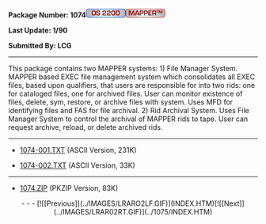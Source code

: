 <x-sas-window top="186" bottom="768" left="28" right="558">



<b>Package Number: 1074</b>![](../IMAGES/OS2200.JPG)![[MAPPER]](../IMAGES/MAPPER.JPG)


<b>Last Update: 1/90</b>


<b>Submitted By: LCG</b>


&#10;
- - -
This package contains two MAPPER systems: 1) File Manager System.
MAPPER based EXEC file management system which consolidates all EXEC
files, based upon qualifiers, that users are responsible for into two
rids: one for cataloged files, one for archived files. User can
monitor existence of files, delete, sym, restore, or archive files
with system. Uses MFD for identifying files and FAS for file
archival. 2) Rid Archival System. Uses File Manager System to control
the archival of MAPPER rids to tape. User can request archive,
reload, or delete archived rids.


&#10;
- - -



   
- [1074-001.TXT](1074-001.TXT)
       (ASCII Version, 231K)
    
    
       
- [1074-002.TXT](1074-002.TXT)
       (ASCII Version, 33K)


&#10;
- - -



   
- [1074.ZIP](1074.ZIP)
       (PKZIP Version, 83K)


<center>
- - -
[![[Previous]](../IMAGES/LRARO2LF.GIF)](INDEX.HTM)[![[Next]](../IMAGES/LRAR02RT.GIF)](../1075/INDEX.HTM)
</center>


</x-sas-window>